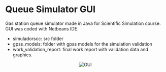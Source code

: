 # Queue Simulator GUI
Gas station queue simulator made in Java for Scientific Simulation course. GUI was coded with Netbeans IDE.

* simuladorscc: src folder
* gpss_models: folder with gpss models for the simulation validation
* work_validation_report: final work report with validation data and graphics.

<p align="center">
<img src="http://i.imgur.com/r1foyO8.png" alt="GUI"/>
</p>
